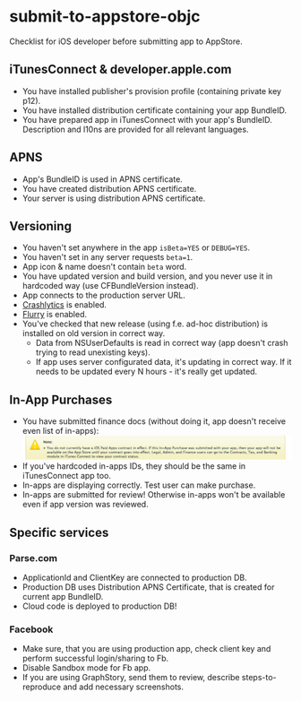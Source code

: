 # submit-to-appstore-objc

Checklist for iOS developer before submitting app to AppStore. 


## iTunesConnect & developer.apple.com
  * You have installed publisher's provision profile (containing private key p12).
  * You have installed distribution certificate containing your app BundleID.
  * You have prepared app in iTunesConnect with your app's BundleID. Description and l10ns are provided for all relevant languages.
  
## APNS
  * App's BundleID is used in APNS certificate.
  * You have created distribution APNS certificate.
  * Your server is using distribution APNS certificate.

## Versioning
  * You haven't set anywhere in the app `isBeta=YES` or `DEBUG=YES`.
  * You haven't set in any server requests `beta=1`.
  * App icon & name doesn't contain `beta` word.
  * You have updated version and build version, and you never use it in hardcoded way (use CFBundleVersion instead).
  * App connects to the production server URL.
  * [Crashlytics](https://crashlytics.com) is enabled.
  * [Flurry](http://www.flurry.com/) is enabled.
  * You've checked that new release (using f.e. ad-hoc distribution) is installed on old version in correct way. 
    * Data from NSUserDefaults is read in correct way (app doesn't crash trying to read unexisting keys).
    * If app uses server configurated data, it's updating in correct way. If it needs to be updated every N hours - it's really get updated.
    
    
## In-App Purchases
  * You have submitted finance docs (without doing it, app doesn't receive even list of in-apps):
  ![iTunesConnect notification message](pics/apns-finance-error.png)
  * If you've hardcoded in-apps IDs, they should be the same in iTunesConnect app too.
  * In-apps are displaying correctly. Test user can make purchase.
  * In-apps are submitted for review! Otherwise in-apps won't be available even if app version was reviewed.
  
  
## Specific services
### Parse.com
  * ApplicationId and ClientKey are connected to production DB.
  * Production DB uses Distribution APNS Certificate, that is created for current app BundleID.
  * Cloud code is deployed to production DB!
  
### Facebook
  * Make sure, that you are using production app, check client key and perform successful login/sharing to Fb.
  * Disable Sandbox mode for Fb app.
  * If you are using GraphStory, send them to review, describe steps-to-reproduce and add necessary screenshots.